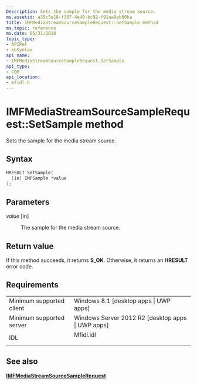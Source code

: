 ```yaml
---
Description: Sets the sample for the media stream source.
ms.assetid: a35c5e18-f307-4e40-bc92-f91aa9eb80ba
title: IMFMediaStreamSourceSampleRequest::SetSample method
ms.topic: reference
ms.date: 05/31/2018
topic_type: 
- APIRef
- kbSyntax
api_name: 
- IMFMediaStreamSourceSampleRequest.SetSample
api_type: 
- COM
api_location: 
- mfidl.h
---
```


# IMFMediaStreamSourceSampleRequest::SetSample method

Sets the sample for the media stream source.

## Syntax


```C++
HRESULT SetSample(
  [in] IMFSample *value
);
```



## Parameters

<dl> <dt>

*value* \[in\]
</dt> <dd>

The sample for the media stream source.

</dd> </dl>

## Return value

If this method succeeds, it returns **S\_OK**. Otherwise, it returns an **HRESULT** error code.

## Requirements



|                                     |                                                                                      |
|-------------------------------------|--------------------------------------------------------------------------------------|
| Minimum supported client<br/> | Windows 8.1 \[desktop apps \| UWP apps\]<br/>                                  |
| Minimum supported server<br/> | Windows Server 2012 R2 \[desktop apps \| UWP apps\]<br/>                       |
| IDL<br/>                      | <dl> <dt>Mfidl.idl</dt> </dl> |



## See also

<dl> <dt>

[**IMFMediaStreamSourceSampleRequest**](imfmediastreamsourcesamplerequest.md)
</dt> </dl>

 

 





